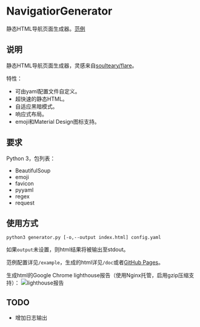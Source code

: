 # NavigatiorGenerator

静态HTML导航页面生成器。[范例](https://zgblkylin.github.io/NavigatorGenerator/)

## 说明

静态HTML导航页面生成器，灵感来自[soulteary/flare](https://github.com/soulteary/docker-flare)。

特性：

- 可由yaml配置文件自定义。
- 超快速的静态HTML。
- 自适应黑暗模式。
- 响应式布局。
- emoji和Material Design图标支持。

## 要求

Python 3，包列表：

- BeautifulSoup
- emoji
- favicon
- pyyaml
- regex
- request

## 使用方式

`python3 generator.py [-o,--output index.html] config.yaml`

如果`output`未设置，则html结果将被输出至stdout。

范例配置详见`/example`，生成的html详见`/doc`或者[GitHub Pages](https://zgblkylin.github.io/NavigatorGenerator/)。

生成html的Google Chrome lighthouse报告（使用Nginx托管，启用gzip压缩支持）：
![lighthouse报告](example/lighthouse.png)

## TODO

- 增加日志输出
